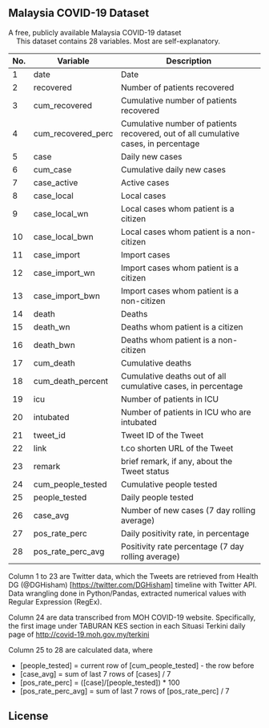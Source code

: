 ## Malaysia COVID-19 Dataset
A free, publicly available Malaysia COVID-19 dataset\
&nbsp;
&nbsp;
This dataset contains 28 variables. Most are self-explanatory.

| No. | Variable           | Description                                                                         |
|-----|--------------------|-------------------------------------------------------------------------------------|
| 1   | date               | Date                                                                                |
| 2   | recovered          | Number of patients recovered                                                        |
| 3   | cum_recovered      | Cumulative number of patients recovered                                             |
| 4   | cum_recovered_perc | Cumulative number of patients recovered, out of all cumulative cases, in percentage |
| 5   | case               | Daily new cases                                                                     |
| 6   | cum_case           | Cumulative daily new cases                                                          |
| 7   | case_active        | Active cases                                                                        |
| 8   | case_local         | Local cases                                                                         |
| 9   | case_local_wn      | Local cases whom patient is a citizen                                               |
| 10  | case_local_bwn     | Local cases whom patient is a non-citizen                                           |
| 11  | case_import        | Import cases                                                                        |
| 12  | case_import_wn     | Import cases whom patient is a citizen                                              |
| 13  | case_import_bwn    | Import cases whom patient is a non-citizen                                          |
| 14  | death              | Deaths                                                                              |
| 15  | death_wn           | Deaths whom patient is a citizen                                                    |
| 16  | death_bwn          | Deaths whom patient is a non-citizen                                                |
| 17  | cum_death          | Cumulative deaths                                                                   |
| 18  | cum_death_percent  | Cumulative deaths out of all cumulative cases, in percentage                        |
| 19  | icu                | Number of patients in ICU                                                           |
| 20  | intubated          | Number of patients in ICU who are intubated                                         |
| 21  | tweet_id           | Tweet ID of the Tweet                                                               |
| 22  | link               | t.co shorten URL of the Tweet                                                       |
| 23  | remark             | brief remark, if any, about the Tweet status                                        |
| 24  | cum_people_tested  | Cumulative people tested                                                            |
| 25  | people_tested      | Daily people tested                                                                 |
| 26  | case_avg           | Number of new cases (7 day rolling average)                                         |
| 27  | pos_rate_perc      | Daily positivity rate, in percentage                                                |
| 28  | pos_rate_perc_avg  | Positivity rate percentage (7 day rolling average)                                  |


Column 1 to 23 are Twitter data, which the Tweets are retrieved from Health DG (@DGHisham) [https://twitter.com/DGHisham] timeline with Twitter API. Data wrangling done in Python/Pandas, extracted numerical values with Regular Expression (RegEx).

Column 24 are data transcribed from MOH COVID-19 website. Specifically, the first image under TABURAN KES section in each Situasi Terkini daily page of http://covid-19.moh.gov.my/terkini

Column 25 to 28 are calculated data, where 
* [people_tested] = current row of [cum_people_tested] - the row before
* [case_avg] = sum of last 7 rows of [cases] / 7
* [pos_rate_perc] = ([case]/[people_tested]) * 100
* [pos_rate_perc_avg] = sum of last 7 rows of [pos_rate_perc] / 7

## License

